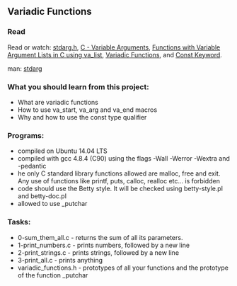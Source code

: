 ## Variadic Functions

### Read

Read or watch: [stdarg.h](https://en.wikipedia.org/wiki/Stdarg.h), [C - Variable Arguments](https://www.tutorialspoint.com/cprogramming/c_variable_arguments.htm), [Functions with Variable Argument Lists in C using va_list](http://www.cprogramming.com/tutorial/c/lesson17.html), [Variadic Functions](https://www.gnu.org/software/libc/manual/html_node/Variadic-Functions.html), and [Const Keyword](https://www.youtube.com/watch?v=1W4oyuOdXv8).

man: [stdarg](https://linux.die.net/man/3/stdarg)

### What you should learn from this project:

- What are variadic functions
- How to use va_start, va_arg and va_end macros
- Why and how to use the const type qualifier

### Programs:
- compiled on Ubuntu 14.04 LTS
- compiled with gcc 4.8.4 (C90) using the flags -Wall -Werror -Wextra and -pedantic
- he only C standard library functions allowed are malloc, free and exit. Any use of functions like printf, puts, calloc, realloc etc... is forbidden
- code should use the Betty style. It will be checked using betty-style.pl and betty-doc.pl
- allowed to use _putchar

### Tasks:

- 0-sum_them_all.c - returns the sum of all its parameters.
- 1-print_numbers.c - prints numbers, followed by a new line
- 2-print_strings.c - prints strings, followed by a new line
- 3-print_all.c - prints anything
- variadic_functions.h - prototypes of all your functions and the prototype of the function _putchar
